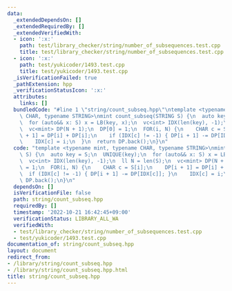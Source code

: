 ```yaml
---
data:
  _extendedDependsOn: []
  _extendedRequiredBy: []
  _extendedVerifiedWith:
  - icon: ':x:'
    path: test/library_checker/string/number_of_subsequences.test.cpp
    title: test/library_checker/string/number_of_subsequences.test.cpp
  - icon: ':x:'
    path: test/yukicoder/1493.test.cpp
    title: test/yukicoder/1493.test.cpp
  _isVerificationFailed: true
  _pathExtension: hpp
  _verificationStatusIcon: ':x:'
  attributes:
    links: []
  bundledCode: "#line 1 \"string/count_subseq.hpp\"\ntemplate <typename mint, typename\
    \ CHAR, typename STRING>\nmint count_subseq(STRING S) {\n  auto key = S;\n  UNIQUE(key);\n\
    \  for (auto&& x: S) x = LB(key, x);\n  vc<int> IDX(len(key), -1);\n  ll N = len(S);\n\
    \  vc<mint> DP(N + 1);\n  DP[0] = 1;\n  FOR(i, N) {\n    CHAR c = S[i];\n    DP[i\
    \ + 1] = DP[i] + DP[i];\n    if (IDX[c] != -1) { DP[i + 1] -= DP[IDX[c]]; }\n\
    \    IDX[c] = i;\n  }\n  return DP.back();\n}\n"
  code: "template <typename mint, typename CHAR, typename STRING>\nmint count_subseq(STRING\
    \ S) {\n  auto key = S;\n  UNIQUE(key);\n  for (auto&& x: S) x = LB(key, x);\n\
    \  vc<int> IDX(len(key), -1);\n  ll N = len(S);\n  vc<mint> DP(N + 1);\n  DP[0]\
    \ = 1;\n  FOR(i, N) {\n    CHAR c = S[i];\n    DP[i + 1] = DP[i] + DP[i];\n  \
    \  if (IDX[c] != -1) { DP[i + 1] -= DP[IDX[c]]; }\n    IDX[c] = i;\n  }\n  return\
    \ DP.back();\n}\n"
  dependsOn: []
  isVerificationFile: false
  path: string/count_subseq.hpp
  requiredBy: []
  timestamp: '2022-10-21 16:42:45+09:00'
  verificationStatus: LIBRARY_ALL_WA
  verifiedWith:
  - test/library_checker/string/number_of_subsequences.test.cpp
  - test/yukicoder/1493.test.cpp
documentation_of: string/count_subseq.hpp
layout: document
redirect_from:
- /library/string/count_subseq.hpp
- /library/string/count_subseq.hpp.html
title: string/count_subseq.hpp
---
```


